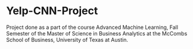 # Yelp-CNN-Project

Project done as a part of the course Advanced Machine Learning, Fall Semester of the Master of Science in Business Analytics at the McCombs School of Business, University of Texas at Austin.